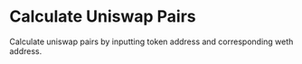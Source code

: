 # Calculate Uniswap Pairs

Calculate uniswap pairs by inputting token address and corresponding weth address.
